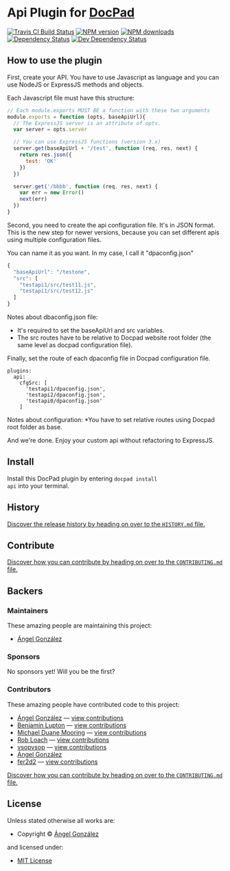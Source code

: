 # Api Plugin for [DocPad](http://docpad.org)

<!-- BADGES/ -->

<span class="badge-travisci"><a href="http://travis-ci.org/univunix/docpad-plugin-api" title="Check this project's build status on TravisCI"><img src="https://img.shields.io/travis/univunix/docpad-plugin-api/master.svg" alt="Travis CI Build Status" /></a></span>
<span class="badge-npmversion"><a href="https://npmjs.org/package/docpad-plugin-api" title="View this project on NPM"><img src="https://img.shields.io/npm/v/docpad-plugin-api.svg" alt="NPM version" /></a></span>
<span class="badge-npmdownloads"><a href="https://npmjs.org/package/docpad-plugin-api" title="View this project on NPM"><img src="https://img.shields.io/npm/dm/docpad-plugin-api.svg" alt="NPM downloads" /></a></span>
<span class="badge-daviddm"><a href="https://david-dm.org/univunix/docpad-plugin-api" title="View the status of this project's dependencies on DavidDM"><img src="https://img.shields.io/david/univunix/docpad-plugin-api.svg" alt="Dependency Status" /></a></span>
<span class="badge-daviddmdev"><a href="https://david-dm.org/univunix/docpad-plugin-api#info=devDependencies" title="View the status of this project's development dependencies on DavidDM"><img src="https://img.shields.io/david/dev/univunix/docpad-plugin-api.svg" alt="Dev Dependency Status" /></a></span>

<!-- /BADGES -->


## How to use the plugin

First, create your API. You have to use Javascript as language
 and you can use NodeJS or ExpressJS methods and objects.

Each Javascript file must have this structure:

```javascript
// Each module.exports MUST BE a function with these two arguments
module.exports = function (opts, baseApiUrl){
  // The ExpressJS server is an attribute of opts.
  var server = opts.server

  // You can use ExpressJS functions (version 3.x)
  server.get(baseApiUrl + '/test', function (req, res, next) {
    return res.json({
      test: 'OK'
    })
  })

  server.get('/bbbb', function (req, res, next) {
    var err = new Error()
    next(err)
  })
}
```

Second, you need to create the api configuration file. It's in JSON format.
This is the new step for newer versions, because you can set different apis using multiple configuration files.

You can name it as you want. In my case, I call it "dpaconfig.json"

```javascript
{
  "baseApiUrl": "/testone",
  "src": [
    "testapi1/src/test11.js",
    "testapi1/src/test12.js"
  ]
}
```

Notes about dbaconfig.json file:
* It's required to set the baseApiUrl and src variables.
* The src routes have to be relative to Docpad website root folder (the same level as docpad configuration file).

Finally, set the route of each dpaconfig file in Docpad configuration file.

```coffee-script
plugins:
  api:
    cfgSrc: [
      'testapi1/dpaconfig.json',
      'testapi2/dpaconfig.json',
      'testapi0/dpaconfig.json'
    ]
```

Notes about configuration:
 *You have to set relative routes using Docpad root folder as base.

And we're done. Enjoy your custom api without refactoring to ExpressJS.

<!-- INSTALL/ -->

<h2>Install</h2>

Install this DocPad plugin by entering <code>docpad install api</code> into your terminal.

<!-- /INSTALL -->


<!-- HISTORY/ -->

<h2>History</h2>

<a href="https://github.com/univunix/docpad-plugin-api/blob/master/HISTORY.md#files">Discover the release history by heading on over to the <code>HISTORY.md</code> file.</a>

<!-- /HISTORY -->


<!-- CONTRIBUTE/ -->

<h2>Contribute</h2>

<a href="https://github.com/univunix/docpad-plugin-api/blob/master/CONTRIBUTING.md#files">Discover how you can contribute by heading on over to the <code>CONTRIBUTING.md</code> file.</a>

<!-- /CONTRIBUTE -->


<!-- BACKERS/ -->

<h2>Backers</h2>

<h3>Maintainers</h3>

These amazing people are maintaining this project:

<ul><li><a href="http://www.univunix.com">Ángel González</a></li></ul>

<h3>Sponsors</h3>

No sponsors yet! Will you be the first?



<h3>Contributors</h3>

These amazing people have contributed code to this project:

<ul><li><a href="http://univunix.com">Ángel González</a> — <a href="https://github.com/univunix/docpad-plugin-api/commits?author=Aglezabad" title="View the GitHub contributions of Ángel González on repository univunix/docpad-plugin-api">view contributions</a></li>
<li><a href="http://balupton.com">Benjamin Lupton</a> — <a href="https://github.com/univunix/docpad-plugin-api/commits?author=balupton" title="View the GitHub contributions of Benjamin Lupton on repository univunix/docpad-plugin-api">view contributions</a></li>
<li><a href="http://mdm.cc">Michael Duane Mooring</a> — <a href="https://github.com/univunix/docpad-plugin-api/commits?author=mikeumus" title="View the GitHub contributions of Michael Duane Mooring on repository univunix/docpad-plugin-api">view contributions</a></li>
<li><a href="http://robloach.net">Rob Loach</a> — <a href="https://github.com/univunix/docpad-plugin-api/commits?author=RobLoach" title="View the GitHub contributions of Rob Loach on repository univunix/docpad-plugin-api">view contributions</a></li>
<li><a href="https://github.com/vsopvsop">vsopvsop</a> — <a href="https://github.com/univunix/docpad-plugin-api/commits?author=vsopvsop" title="View the GitHub contributions of vsopvsop on repository univunix/docpad-plugin-api">view contributions</a></li>
<li><a href="http://www.univunix.com">Ángel González</a></li>
<li><a href="http://www.procesozombie.com/">fer2d2</a> — <a href="https://github.com/univunix/docpad-plugin-api/commits?author=fer2d2" title="View the GitHub contributions of fer2d2 on repository univunix/docpad-plugin-api">view contributions</a></li></ul>

<a href="https://github.com/univunix/docpad-plugin-api/blob/master/CONTRIBUTING.md#files">Discover how you can contribute by heading on over to the <code>CONTRIBUTING.md</code> file.</a>

<!-- /BACKERS -->


<!-- LICENSE/ -->

<h2>License</h2>

Unless stated otherwise all works are:

<ul><li>Copyright &copy; <a href="http://univunix.com">Ángel González</a></li></ul>

and licensed under:

<ul><li><a href="http://spdx.org/licenses/MIT.html">MIT License</a></li></ul>

<!-- /LICENSE -->

